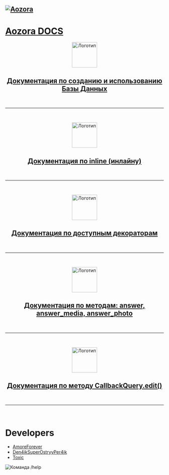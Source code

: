 <h2><a href='https://github.com/Den4ikSuperOstryyPer4ik/Aozora-Docs/blob/main/README.md'>
    <img src="https://te.legra.ph/file/42f3f93f3a0492c1fdccf.png" alt="Aozora">
</h2>

<h1>Aozora DOCS</h1>
</a>


<p align="center">
  <a href="https://github.com/Den4ikSuperOstryyPer4ik/Aozora-Docs/blob/main/db.md">
    <img src="https://cdn-icons-png.flaticon.com/512/8476/8476108.png" width="80" height="80" alt="Логотип">
</p>
<h2 align="center" style="">Документация по созданию и использованию Базы Данных</h2>
</a>

<br>
<hr>
<br>

<p align="center">
    <a href="https://github.com/Den4ikSuperOstryyPer4ik/Aozora-Docs/blob/main/inline.md">
        <img src="https://cdn-icons-png.flaticon.com/512/4531/4531189.png" width="80" height="80" alt="Логотип">
</p>
<h2 align="center">Документация по inline (инлайну)</h2>
</a>

<br>
<hr>
<br>
<p align="center">
    <a href="https://github.com/Den4ikSuperOstryyPer4ik/Aozora-Docs/blob/main/decorators.md">
        <img src="https://cdn-icons-png.flaticon.com/512/1626/1626329.png" width="80" height="80" alt="Логотип">
</p>
<h2 align="center">Документация по доступным декораторам</h2>
</a>

<br>
<hr>
<br>

<p align="center">
    <a href="https://github.com/Den4ikSuperOstryyPer4ik/Aozora-Docs/blob/main/answer.md">
        <img src="https://cdn-icons-png.flaticon.com/512/2598/2598935.png" width="80" height="80" alt="Логотип">
</p>
<h2 align="center">Документация по методам: answer, answer_media, answer_photo</h2>
</a>

<br>
<hr>
<br>

<p align="center">
    <a href="https://github.com/Den4ikSuperOstryyPer4ik/Aozora-Docs/blob/main/edit.md">
        <img src="https://cdn-icons-png.flaticon.com/512/8556/8556177.png" width="80" height="80" alt="Логотип">
</p>
<h2 align="center">Документация по методу CallbackQuery.edit()</h2>
</a>

<br>
<hr>
<br>


# Developers

- [AmoreForever](https://me.farkhodov.ml)
- [Den4ikSuperOstryyPer4ik](https://www.github.com/Den4ikSuperOstryyPer4ik)
- [Toxic](https://github.com/ToXic2290)

![Команда /help](help.gif)

